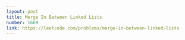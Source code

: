 ```yaml
---
layout: post
title: Merge In Between Linked Lists
number: 1669
link: https://leetcode.com/problems/merge-in-between-linked-lists
---
```


